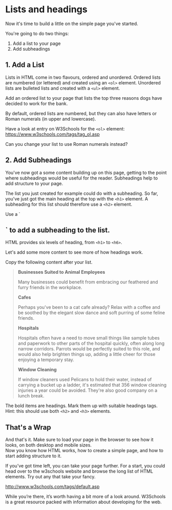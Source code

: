 # Lists and headings

Now it's time to build a little on the simple page you've started.

You're going to do two things:

1. Add a list to your page
2. Add subheadings


## 1. Add a List

Lists in HTML come in two flavours, ordered and unordered. Ordered lists are numbered (or lettered) and created using an `<ol>` element. Unordered lists are bulleted lists and created with a `<ul>` element.

<div class="todo">
Add an ordered list to your page that lists the top three reasons dogs have decided to work for the bank.
</div>

By default, ordered lists are numbered, but they can also have letters or Roman numerals (in upper and lowercase).

Have a look at entry on W3Schools for the `<ol>` element: <https://www.w3schools.com/tags/tag_ol.asp>

<div class="todo">
Can you change your list to use Roman numerals instead?
</div>

## 2. Add Subheadings

You've now got a some content building up on this page, getting to the point where subheadings would be useful for the reader. Subheadings help to add structure to your page.

The list you just created for example could do with a subheading. So far, you've just got the main heading at the top with the `<h1>` element. A subheading for this list should therefore use a `<h2>` element.

<div class="todo">
Use a `<h2>` to add a subheading to the list.
</div>

HTML provides six levels of heading, from `<h1>` to `<h6>`.

Let's add some more content to see more of how headings work.

<div class="todo">
Copy the following content after your list.
</div>

> **Businesses Suited to Animal Employees**
>
> Many businesses could benefit from embracing our feathered and furry friends in the workplace.
>
> **Cafes**
>
> Perhaps you've been to a cat cafe already? Relax with a coffee and be soothed by the elegant slow dance and soft purring of some feline friends.
>
> **Hospitals**
>
> Hospitals often have a need to move small things like sample tubes and paperwork to other parts of the hospital quickly, often along long narrow corridors. Parrots would be perfectly suited to this role, and would also help brighten things up, adding a little cheer for those enjoying a temporary stay.
>
> **Window Cleaning**
>
> If window cleaners used Pelicans to hold their water, instead of carrying a bucket up a ladder, it's estimated that 356 window cleaning injuries a year could be avoided. They're also good company on a lunch break.

The bold items are headings. Mark them up with suitable headings tags. Hint: this should use both `<h2>` and `<h3>` elements.

## That's a Wrap

And that's it. Make sure to load your page in the browser to see how it looks, on both desktop and mobile sizes.  
Now you know how HTML works, how to create a simple page, and how to start adding structure to it.   

If you’ve got time left, you can take your page further. For a start, you could head over to the w3schools website and browse the long list of HTML elements. Try out any that take your fancy.

<http://www.w3schools.com/tags/default.asp>

While you’re there, it’s worth having a bit more of a look around. W3Schools is a great resource packed with information about developing for the web.

